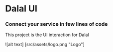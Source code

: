 # Dalal UI
### Connect your service in few lines of code

This project is the UI interaction for Dalal

![alt text] [src/assets/logo.png "Logo"]

